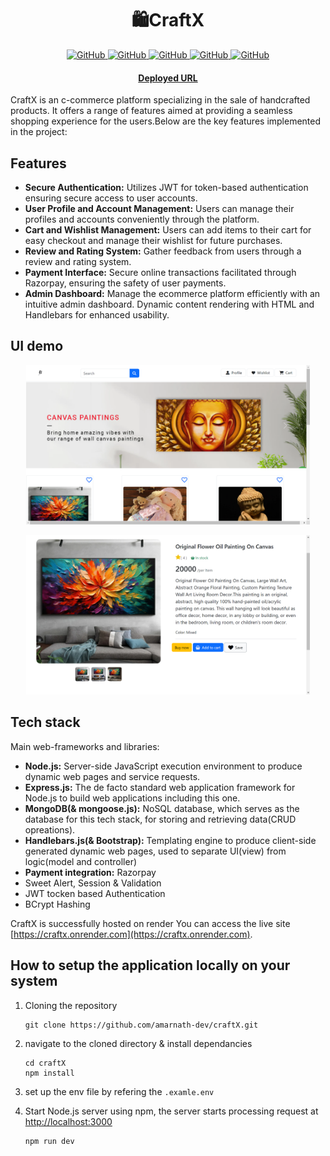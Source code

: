 <div align="center">
    <h1><strong>🛍️CraftX</strong></h1>
</div>


<p align="center">    
    <a href="">
        <img alt="GitHub" src="https://img.shields.io/badge/node.js-6DA55F?&logo=node.js&logoColor=white">
    </a>   
    <a href="">
        <img alt="GitHub" src="https://img.shields.io/badge/express.js-%23404d59.svg?&logo=express&logoColor=%2361DAFB">
    </a>    
    <a href="">
        <img alt="GitHub" src="https://img.shields.io/badge/handlebars-000000?&logo=handlebars&logoColor=%2361DAFB">
    </a>    
    <a href="">
        <img alt="GitHub" src="https://img.shields.io/badge/MongoDB-%234ea94b.svg?&logo=mongodb&logoColor=white">
    </a>
    <a href="">
        <img alt="GitHub" src="https://img.shields.io/badge/render-000000?&logo=render&logoColor=white">
    </a>
</p>

<h4 align="center">
    <p>
        <a href="https://craftx.onrender.com">Deployed URL</a>
    <p>
</h4>
CraftX is an c-commerce platform specializing in the sale of handcrafted products. It offers a range of features aimed at providing a seamless shopping experience for the users.Below are the key features implemented in the project:

## Features

- **Secure Authentication:** Utilizes JWT for token-based authentication ensuring secure access to user accounts.
- **User Profile and Account Management:** Users can manage their profiles and accounts conveniently through the platform.
- **Cart and Wishlist Management:** Users can add items to their cart for easy checkout and manage their wishlist for future purchases.
- **Review and Rating System:** Gather feedback from users through a review and rating system.
- **Payment Interface:** Secure online transactions facilitated through Razorpay, ensuring the safety of user payments.
- **Admin Dashboard:** Manage the ecommerce platform efficiently with an intuitive admin dashboard. Dynamic content rendering with HTML and Handlebars for enhanced usability.
  
## UI demo

<p align="center">
    <picture>
    <img alt="craftx" src="./assets/Screenshot (484).png" width=90%>
    </picture>
</p>
<p align="center">
    <picture>
    <img alt="craftx" src="./assets/Screenshot (485).png" width=90%>
    </picture>
</p>

## Tech stack

Main web-frameworks and libraries:
- **Node.js:** Server-side JavaScript execution environment to produce dynamic web pages and service requests.
- **Express.js:** The de facto standard web application framework for Node.js to build web applications including this one.
- **MongoDB(& mongoose.js):** NoSQL database, which serves as the database for this tech stack, for storing and retrieving data(CRUD opreations).
- **Handlebars.js(& Bootstrap):** Templating engine to produce client-side generated dynamic web pages, used to separate UI(view) from logic(model and controller)
- **Payment integration:** Razorpay 
- Sweet Alert, Session & Validation
- JWT tocken based Authentication
- BCrypt Hashing

CraftX is successfully hosted on render You can access the live site [https://craftx.onrender.com](https://craftx.onrender.com).

## How to setup the application locally on your system

1. Cloning the repository
   
   ```
   git clone https://github.com/amarnath-dev/craftX.git
   ```
2. navigate to the cloned directory & install dependancies
   
   ```
   cd craftX
   npm install
   ```
3. set up the env file by refering the `.examle.env`
4. Start Node.js server using npm, the server starts processing request at [http://localhost:3000](http://localhost:3000) 
   
   ```
   npm run dev
   ```
